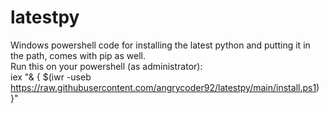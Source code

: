 # latestpy
Windows powershell code for installing the latest python and putting it in the path, comes with pip as well. </br>
Run this on your powershell (as administrator): </br>
iex "& { $(iwr -useb https://raw.githubusercontent.com/angrycoder92/latestpy/main/install.ps1) }"
